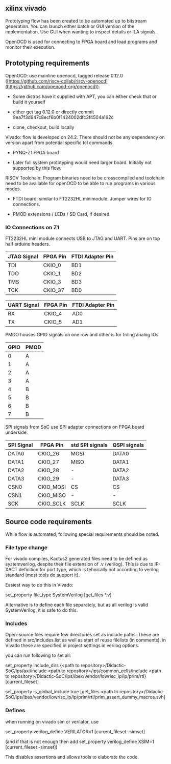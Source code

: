 ## xilinx vivado

Prototyping flow has been created to be automated up to bitstream generation. You can launch either batch or GUI version of the implementation. Use GUI when wanting to inspect details or ILA signals.

OpenOCD is used for connecting to FPGA board and load programs and monitor their execution.

## Prototyping requirements

OpenOCD: use mainline openocd, tagged release 0.12.0 ([https://github.com/riscv-collab/riscv-openocd](https://github.com/openocd-org/openocd)). 

* Some distros have it supplied with APT, you can either check that or build it yourself 

* either get tag 0.12.0 or directly commit 9ea7f3d647c8ecf6b0f1424002dfc3f4504a162c  

* clone, checkout, build locally

Vivado: flow is developed on 24.2. There should not be any dependency on version apart from potential specific tcl commands.

* PYNQ-Z1 FPGA board

* Later full system prototyping would need larger board. Initially not supported by this flow.

RISCV Toolchain: Program binaries need to be crosscompiled and toolchain need to be available for openOCD to be able to run programs in various modes.

* FTDI board: similar to FT2232HL minimodule. Jumper wires for IO connections.

* PMOD extensions / LEDs / SD Card, if desired. 

### IO Connections on Z1

FT2232HL mini module connects USB to JTAG and UART. Pins are on top half arduino headers.

| JTAG Signal | FPGA Pin | FTDI Adapter Pin |
|-------------|----------|------------------|
| TDI         | CKIO_0   | BD1              |
| TDO         | CKIO_1   | BD2              |
| TMS         | CKIO_3   | BD3              |
| TCK         | CKIO_37  | BD0              |

| UART Signal | FPGA Pin | FTDI Adapter Pin  |
|-------------|----------|-------------------|
| RX          | CKIO_4   | AD0               |
| TX          | CKIO_5   | AD1               |

PMDO houses GPIO signals on one row and other is for triling analog IOs.

| GPIO |  PMOD |
|------|-------|
| 0    |  A    |
| 1    |  A    |
| 2    |  A    |
| 3    |  A    |
| 4    |  B    |
| 5    |  B    |
| 6    |  B    |
| 7    |  B    |

SPI signals from SoC use SPI adapter connections on FPGA board underside.

| SPI Signal  | FPGA Pin  | std SPI signals | QSPI signals |
|-------------|-----------|-----------------|--------------|
| DATA0       | CKIO_26   | MOSI            | DATA0        |
| DATA1       | CKIO_27   | MISO            | DATA1        |
| DATA2       | CKIO_28   | -               | DATA2        |
| DATA3       | CKIO_29   | -               | DATA3        |
| CSN0        | CKIO_MOSI | CS              | CS           |
| CSN1        | CKIO_MISO | -               | -            |
| SCK         | CKIO_SCLK | SCLK            | SCLK         |




## Source code requirements

While flow is automated, following special requirements should be noted.

### File type change

For vivado compiles, Kactus2 generated files need to be defined as systemverilog, despite their file extension of .v (verilog). This is due to IP-XACT definition for port type, which is tehnically not according to verilog standard (most tools do support it).

Easiest way to do this in Vivado:

set_property file_type SystemVerilog [get_files *.v]

Alternative is to define each file separately, but as all verilog is valid SystemVerilog, it is safe to do this.

### Includes

Open-source files require few directories set as include paths. These are defined in src/includes.list as well as start of reuse filelists (in comments). in Vivado these are specified in project settings in verilog options.

you can run following to set all:

set_property include_dirs {\<path to repository\>/Didactic-SoC/ips/axi/include \<path to repository\>/ips/common_cells/include \<path to repository\>/Didactic-SoC/ips/ibex/vendor/lowrisc_ip/ip/prim/rtl} [current_fileset]

set_property is_global_include true [get_files  \<path to repository\>/Didactic-SoC/ips/ibex/vendor/lowrisc_ip/ip/prim/rtl/prim_assert_dummy_macros.svh]

### Defines

when running on vivado sim or verilator, use 

set_property verilog_define VERILATOR=1 [current_fileset -simset]

(and if that is not enough then add set_property verilog_define XSIM=1 [current_fileset -simset])

This disables assertions and allows tools to elaborate the code.
